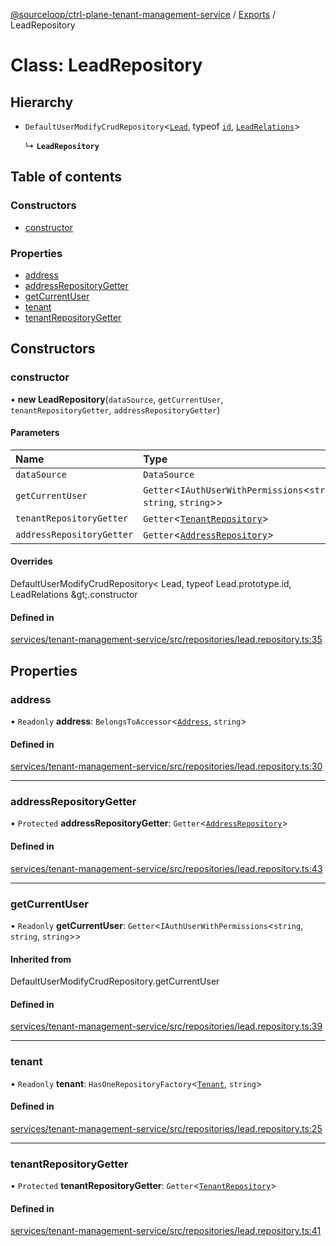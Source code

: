 [@sourceloop/ctrl-plane-tenant-management-service](../README.md) / [Exports](../modules.md) / LeadRepository

# Class: LeadRepository

## Hierarchy

- `DefaultUserModifyCrudRepository`<[`Lead`](Lead.md), typeof [`id`](Lead.md#id), [`LeadRelations`](../interfaces/LeadRelations.md)\>

  ↳ **`LeadRepository`**

## Table of contents

### Constructors

- [constructor](LeadRepository.md#constructor)

### Properties

- [address](LeadRepository.md#address)
- [addressRepositoryGetter](LeadRepository.md#addressrepositorygetter)
- [getCurrentUser](LeadRepository.md#getcurrentuser)
- [tenant](LeadRepository.md#tenant)
- [tenantRepositoryGetter](LeadRepository.md#tenantrepositorygetter)

## Constructors

### constructor

• **new LeadRepository**(`dataSource`, `getCurrentUser`, `tenantRepositoryGetter`, `addressRepositoryGetter`)

#### Parameters

| Name | Type |
| :------ | :------ |
| `dataSource` | `DataSource` |
| `getCurrentUser` | `Getter`<`IAuthUserWithPermissions`<`string`, `string`, `string`\>\> |
| `tenantRepositoryGetter` | `Getter`<[`TenantRepository`](TenantRepository.md)\> |
| `addressRepositoryGetter` | `Getter`<[`AddressRepository`](AddressRepository.md)\> |

#### Overrides

DefaultUserModifyCrudRepository&lt;
  Lead,
  typeof Lead.prototype.id,
  LeadRelations
\&gt;.constructor

#### Defined in

[services/tenant-management-service/src/repositories/lead.repository.ts:35](https://github.com/sourcefuse/arc-saas/blob/5e03dcb/services/tenant-management-service/src/repositories/lead.repository.ts#L35)

## Properties

### address

• `Readonly` **address**: `BelongsToAccessor`<[`Address`](Address.md), `string`\>

#### Defined in

[services/tenant-management-service/src/repositories/lead.repository.ts:30](https://github.com/sourcefuse/arc-saas/blob/5e03dcb/services/tenant-management-service/src/repositories/lead.repository.ts#L30)

___

### addressRepositoryGetter

• `Protected` **addressRepositoryGetter**: `Getter`<[`AddressRepository`](AddressRepository.md)\>

#### Defined in

[services/tenant-management-service/src/repositories/lead.repository.ts:43](https://github.com/sourcefuse/arc-saas/blob/5e03dcb/services/tenant-management-service/src/repositories/lead.repository.ts#L43)

___

### getCurrentUser

• `Readonly` **getCurrentUser**: `Getter`<`IAuthUserWithPermissions`<`string`, `string`, `string`\>\>

#### Inherited from

DefaultUserModifyCrudRepository.getCurrentUser

#### Defined in

[services/tenant-management-service/src/repositories/lead.repository.ts:39](https://github.com/sourcefuse/arc-saas/blob/5e03dcb/services/tenant-management-service/src/repositories/lead.repository.ts#L39)

___

### tenant

• `Readonly` **tenant**: `HasOneRepositoryFactory`<[`Tenant`](Tenant.md), `string`\>

#### Defined in

[services/tenant-management-service/src/repositories/lead.repository.ts:25](https://github.com/sourcefuse/arc-saas/blob/5e03dcb/services/tenant-management-service/src/repositories/lead.repository.ts#L25)

___

### tenantRepositoryGetter

• `Protected` **tenantRepositoryGetter**: `Getter`<[`TenantRepository`](TenantRepository.md)\>

#### Defined in

[services/tenant-management-service/src/repositories/lead.repository.ts:41](https://github.com/sourcefuse/arc-saas/blob/5e03dcb/services/tenant-management-service/src/repositories/lead.repository.ts#L41)
